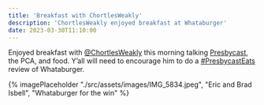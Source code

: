 ```yaml
---
title: 'Breakfast with ChortlesWeakly'
description: 'ChortlesWeakly enjoyed breakfast at Whataburger'
date: 2023-03-30T11:10:00
---
```

Enjoyed breakfast with [@ChortlesWeakly](https://twitter.com/ChortlesWeakly) this morning talking [Presbycast](https://presbycast.libsyn.com), the PCA, and food. Y’all will need to encourage him to do a [#PresbycastEats](https://twitter.com/hashtag/PresbycastEats?src=hashtag_click) review of Whataburger.

{% imagePlaceholder "./src/assets/images/IMG_5834.jpeg", "Eric and Brad Isbell", "Whataburger for the win" %}
